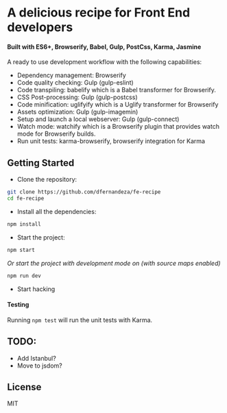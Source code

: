 # A delicious recipe for Front End developers
#### Built with ES6+, Browserify, Babel, Gulp, PostCss, Karma, Jasmine

A ready to use development workflow with the following capabilities:

- Dependency management: Browserify
- Code quality checking: Gulp (gulp-eslint)
- Code transpiling: babelify which is a Babel transformer for Browserify.
- CSS Post-processing: Gulp (gulp-postcss)
- Code minification: uglifyify which is a Uglify transformer for Browserify
- Assets optimization: Gulp (gulp-imagemin)
- Setup and launch a local webserver: Gulp (gulp-connect)
- Watch mode: watchify which is a Browserify plugin that provides watch mode for Browserify builds.
- Run unit tests: karma-browserify, browserify integration for Karma 


## Getting Started

* Clone the repository:
```bash
git clone https://github.com/dfernandeza/fe-recipe
cd fe-recipe
```

* Install all the dependencies:
```bash
npm install
```

* Start the project:
```bash
npm start
```
_Or start the project with development mode on (with source maps enabled)_
```bash
npm run dev
```

* Start hacking


#### Testing 
Running `npm test` will run the unit tests with Karma.

## TODO:

- Add Istanbul?
- Move to jsdom?

## License
MIT
